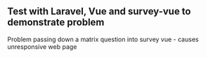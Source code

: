  

## Test with Laravel, Vue and survey-vue to demonstrate problem

Problem passing down a matrix question into survey vue - causes unresponsive web page
 

 